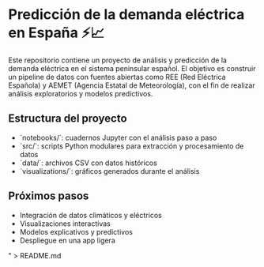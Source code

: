 # Predicción de la demanda eléctrica en España ⚡📈

Este repositorio contiene un proyecto de análisis y predicción de la demanda eléctrica en el sistema peninsular español. El objetivo es construir un pipeline de datos con fuentes abiertas como REE (Red Eléctrica Española) y AEMET (Agencia Estatal de Meteorología), con el fin de realizar análisis exploratorios y modelos predictivos.

## Estructura del proyecto

- \`notebooks/\`: cuadernos Jupyter con el análisis paso a paso
- \`src/\`: scripts Python modulares para extracción y procesamiento de datos
- \`data/\`: archivos CSV con datos históricos
- \`visualizations/\`: gráficos generados durante el análisis

## Próximos pasos

- Integración de datos climáticos y eléctricos
- Visualizaciones interactivas
- Modelos explicativos y predictivos
- Despliegue en una app ligera

" > README.md

